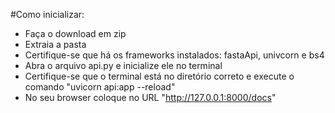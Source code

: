 #Como inicializar:
- Faça o download em zip
- Extraia a pasta
- Certifique-se que há os frameworks instalados: fastaApi, univcorn e bs4
- Abra o arquivo api.py e inicialize ele no terminal
- Certifique-se que o terminal está no diretório correto e execute o comando "uvicorn api:app --reload"
- No seu browser coloque no URL "http://127.0.0.1:8000/docs"

